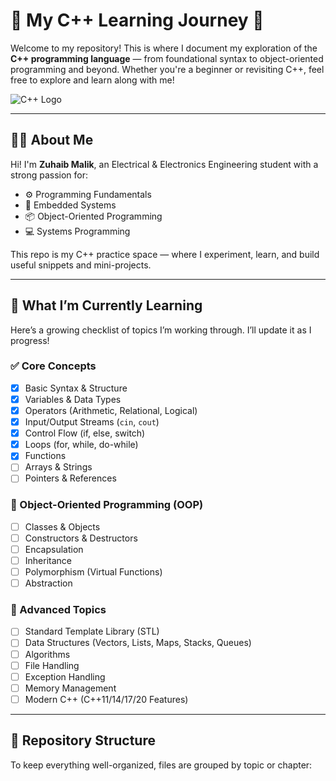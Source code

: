 # 🚀 My C++ Learning Journey 🚀

Welcome to my repository! This is where I document my exploration of the **C++ programming language** — from foundational syntax to object-oriented programming and beyond. Whether you're a beginner or revisiting C++, feel free to explore and learn along with me!

![C++ Logo](https://upload.wikimedia.org/wikipedia/commons/1/18/ISO_C%2B%2B_Logo.svg)

---

## 👨‍💻 About Me

Hi! I'm **Zuhaib Malik**, an Electrical & Electronics Engineering student with a strong passion for:

- ⚙️ Programming Fundamentals  
- 🔧 Embedded Systems  
- 📦 Object-Oriented Programming  
- 💻 Systems Programming  

This repo is my C++ practice space — where I experiment, learn, and build useful snippets and mini-projects.

---

## 📘 What I’m Currently Learning

Here’s a growing checklist of topics I’m working through. I’ll update it as I progress!

### ✅ Core Concepts
- [x] Basic Syntax & Structure  
- [x] Variables & Data Types  
- [x] Operators (Arithmetic, Relational, Logical)  
- [x] Input/Output Streams (`cin`, `cout`)  
- [x] Control Flow (if, else, switch)  
- [x] Loops (for, while, do-while)  
- [x] Functions  
- [ ] Arrays & Strings  
- [ ] Pointers & References  

### 🧱 Object-Oriented Programming (OOP)
- [ ] Classes & Objects  
- [ ] Constructors & Destructors  
- [ ] Encapsulation  
- [ ] Inheritance  
- [ ] Polymorphism (Virtual Functions)  
- [ ] Abstraction  

### 🚀 Advanced Topics
- [ ] Standard Template Library (STL)  
- [ ] Data Structures (Vectors, Lists, Maps, Stacks, Queues)  
- [ ] Algorithms  
- [ ] File Handling  
- [ ] Exception Handling  
- [ ] Memory Management  
- [ ] Modern C++ (C++11/14/17/20 Features)  

---

## 📁 Repository Structure

To keep everything well-organized, files are grouped by topic or chapter:


